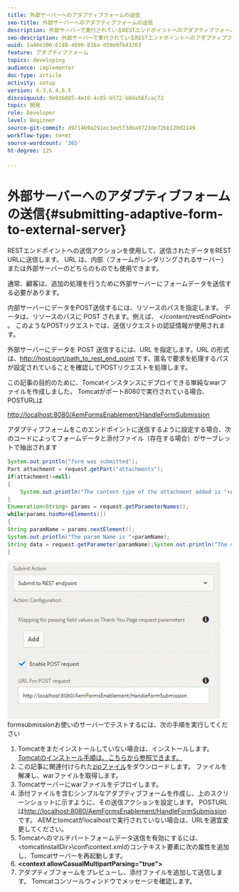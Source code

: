 ```yaml
---
title: 外部サーバーへのアダプティブフォームの送信
seo-title: 外部サーバーへのアダプティブフォームの送信
description: 外部サーバーで実行されているRESTエンドポイントへのアダプティブフォームの送信
seo-description: 外部サーバーで実行されているRESTエンドポイントへのアダプティブフォームの送信
uuid: 1a46e206-6188-4096-816a-d59e9fb43263
feature: アダプティブフォーム
topics: developing
audience: implementer
doc-type: article
activity: setup
version: 6.3,6.4,6.5
discoiquuid: 9e936885-4e10-4c05-b572-b8da56fcac73
topic: 開発
role: Developer
level: Beginner
source-git-commit: d9714b9a291ec3ee5f3dba9723de72bb120d2149
workflow-type: tm+mt
source-wordcount: '365'
ht-degree: 12%

---
```



# 外部サーバーへのアダプティブフォームの送信{#submitting-adaptive-form-to-external-server}

RESTエンドポイントへの送信アクションを使用して、送信されたデータをREST URLに送信します。 URL は、内部（フォームがレンダリングされるサーバー）または外部サーバーのどちらのものでも使用できます。

通常、顧客は、追加の処理を行うために外部サーバーにフォームデータを送信する必要があります。

内部サーバーにデータをPOST送信するには、リソースのパスを指定します。 データは、リソースのパスに POST されます。例えば、 &lt;/content/restEndPoint> 。 このようなPOSTリクエストでは、送信リクエストの認証情報が使用されます。

外部サーバーにデータを POST 送信するには、URL を指定します。URL の形式は、<http://host:port/path_to_rest_end_point> です。匿名で要求を処理するパスが設定されていることを確認してPOSTリクエストを処理します。

この記事の目的のために、Tomcatインスタンスにデプロイできる単純なwarファイルを作成しました。 Tomcatがポート8080で実行されている場合、POSTURLは

<http://localhost:8080/AemFormsEnablement/HandleFormSubmission>

アダプティブフォームをこのエンドポイントに送信するように設定する場合、次のコードによってフォームデータと添付ファイル（存在する場合）がサーブレットで抽出されます

```java
System.out.println("form was submitted");
Part attachment = request.getPart("attachments");
if(attachment!=null)
{
    System.out.println("The content type of the attachment added is "+attachment.getContentType());
}
Enumeration<String> params = request.getParameterNames();
while(params.hasMoreElements())
{
String paramName = params.nextElement();
System.out.println("The param Name is "+paramName);
String data = request.getParameter(paramName);System.out.println("The data  is "+data);
}
```

![](assets/formsubmission.gif)
formsubmissionお使いのサーバーでテストするには、次の手順を実行してください

1. Tomcatをまだインストールしていない場合は、インストールします。 [Tomcatのインストール手順は、こちらから参照できます。](https://helpx.adobe.com/experience-manager/kt/forms/using/preparing-datasource-for-form-data-model-tutorial-use.html)
1. この記事に関連付けられた[zipファイル](assets/aemformsenablement.zip)をダウンロードします。 ファイルを解凍し、warファイルを取得します。
1. Tomcatサーバーにwarファイルをデプロイします。
1. 添付ファイルを含むシンプルなアダプティブフォームを作成し、上のスクリーンショットに示すように、その送信アクションを設定します。 POSTURLは<http://localhost:8080/AemFormsEnablement/HandleFormSubmission>です。 AEMとtomcatがlocalhostで実行されていない場合は、URLを適宜変更してください。
1. Tomcatへのマルチパートフォームデータ送信を有効にするには、 &lt;tomcatInstallDir>\conf\context.xmlのコンテキスト要素に次の属性を追加し、Tomcatサーバーを再起動します。
1. **&lt;context allowCasualMultipartParsing=&quot;true&quot;>**
1. アダプティブフォームをプレビューし、添付ファイルを追加して送信します。 Tomcatコンソールウィンドウでメッセージを確認します。

